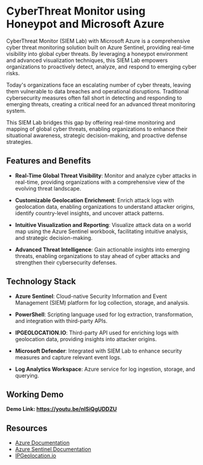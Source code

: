 # CyberThreat Monitor using Honeypot and Microsoft Azure

CyberThreat Monitor (SIEM Lab) with Microsoft Azure is a comprehensive cyber threat monitoring solution built on Azure Sentinel, providing real-time visibility into global cyber threats. By leveraging a honeypot environment and advanced visualization techniques, this SIEM Lab empowers organizations to proactively detect, analyze, and respond to emerging cyber risks.

Today's organizations face an escalating number of cyber threats, leaving them vulnerable to data breaches and operational disruptions. Traditional cybersecurity measures often fall short in detecting and responding to emerging threats, creating a critical need for an advanced threat monitoring system.

This SIEM Lab bridges this gap by offering real-time monitoring and mapping of global cyber threats, enabling organizations to enhance their situational awareness, strategic decision-making, and proactive defense strategies.

## Features and Benefits

- **Real-Time Global Threat Visibility**: Monitor and analyze cyber attacks in real-time, providing organizations with a comprehensive view of the evolving threat landscape.

- **Customizable Geolocation Enrichment**: Enrich attack logs with geolocation data, enabling organizations to understand attacker origins, identify country-level insights, and uncover attack patterns.

- **Intuitive Visualization and Reporting**: Visualize attack data on a world map using the Azure Sentinel workbook, facilitating intuitive analysis, and strategic decision-making.

- **Advanced Threat Intelligence**: Gain actionable insights into emerging threats, enabling organizations to stay ahead of cyber attacks and strengthen their cybersecurity defenses.

## Technology Stack

- **Azure Sentinel**: Cloud-native Security Information and Event Management (SIEM) platform for log collection, storage, and analysis.

- **PowerShell**: Scripting language used for log extraction, transformation, and integration with third-party APIs.

- **IPGEOLOCATION.IO**: Third-party API used for enriching logs with geolocation data, providing insights into attacker origins.

- **Microsoft Defender**: Integrated with SIEM Lab to enhance security measures and capture relevant event logs.

- **Log Analytics Workspace**: Azure service for log ingestion, storage, and querying.

## Working Demo 

**Demo Link: https://youtu.be/nlSiQgUDDZU**

## Resources
- [Azure Documentation](https://docs.microsoft.com/azure/)
- [Azure Sentinel Documentation](https://docs.microsoft.com/azure/sentinel/)
- [IPGeolocation.io](https://ipgeolocation.io/)

